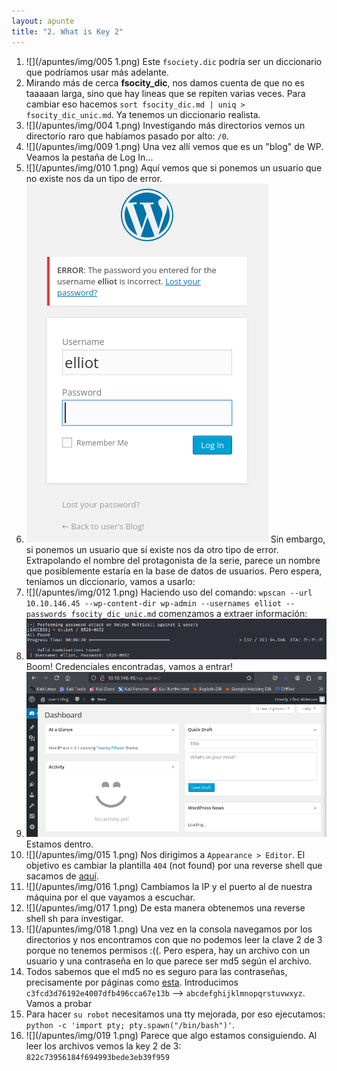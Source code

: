 ```yaml
---
layout: apunte
title: "2. What is Key 2"
---
```


1. ![](/apuntes/img/005 1.png)
Este `fsociety.dic` podría ser un diccionario que podríamos usar más adelante.
2. Mirando más de cerca **fsocity_dic**, nos damos cuenta de que no es taaaaan larga, sino que hay lineas que se repiten varias veces. Para cambiar eso hacemos `sort fsocity_dic.md | uniq > fsocity_dic_unic.md`. Ya tenemos un diccionario realista.
3. ![](/apuntes/img/004 1.png)
Investigando más directorios vemos un directorio raro que habíamos pasado por alto: `/0`.
4. ![](/apuntes/img/009 1.png)
Una vez allí vemos que es un "blog" de WP. Veamos la pestaña de Log In...
5. ![](/apuntes/img/010 1.png)
Aquí vemos que si ponemos un usuario que no existe nos da un tipo de error.
6. ![](/apuntes/img/011.png)
Sin embargo, si ponemos un usuario que sí existe nos da otro tipo de error. Extrapolando el nombre del protagonista de la serie, parece un nombre que posiblemente estaría en la base de datos de usuarios. Pero espera, teníamos un diccionario, vamos a usarlo:
7. ![](/apuntes/img/012 1.png)
Haciendo uso del comando: `wpscan --url 10.10.146.45 --wp-content-dir wp-admin --usernames elliot --passwords fsocity_dic_unic.md` comenzamos a extraer información:
8. ![](/apuntes/img/013.png)
Boom! Credenciales encontradas, vamos a entrar!
9. ![](/apuntes/img/14.png)
Estamos dentro.
10. ![](/apuntes/img/015 1.png)
Nos dirigimos a `Appearance > Editor`. El objetivo es cambiar la plantilla `404` (not found) por una reverse shell que sacamos de [aquí](https://raw.githubusercontent.com/pentestmonkey/php-reverse-shell/master/php-reverse-shell.php).
11. ![](/apuntes/img/016 1.png)
Cambiamos la IP y el puerto al de nuestra máquina por el que vayamos a escuchar.
12. ![](/apuntes/img/017 1.png)
De esta manera obtenemos una reverse shell sh para investigar.
13. ![](/apuntes/img/018 1.png)
Una vez en la consola navegamos por los directorios y nos encontramos con que no podemos leer la clave 2 de 3 porque no tenemos permisos :((. Pero espera, hay un archivo con un usuario y una contraseña en lo que parece ser md5 según el archivo.
14. Todos sabemos que el md5 no es seguro para las contraseñas, precisamente por páginas como [esta](https://md5.gromweb.com/). Introducimos `c3fcd3d76192e4007dfb496cca67e13b` --> `abcdefghijklmnopqrstuvwxyz`. Vamos a probar
15. Para hacer `su robot` necesitamos una tty mejorada, por eso ejecutamos: `python -c 'import pty; pty.spawn("/bin/bash")'`.
16. ![](/apuntes/img/019 1.png)
Parece que algo estamos consiguiendo. Al leer los archivos vemos la key 2 de 3: `822c73956184f694993bede3eb39f959`